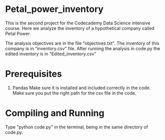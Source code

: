 # Petal_power_inventory
This is the second project for the Codecademy Data Science intensive course. Here we analyze the inventory of a hypothetical company called Petal Power.

The analysis objectives are in the file "objectives.txt".
The inventory of this company is in "inventory.csv" file.
After running the analysis in code.py the edited inventory is in "Edited_inventory.csv"

# Prerequisites
1. Pandas
Make sure it is installed and included correctly in the code.
Make sure you put the right path for the csv file in the code.

# Compiling and Running
Type "python code.py" in the terminal, being in the same directory of code.py.
